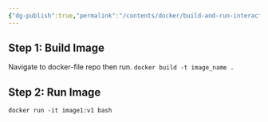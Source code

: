 ```yaml
---
{"dg-publish":true,"permalink":"/contents/docker/build-and-run-interactively/","tags":["Docker","Docker-Compose"],"created":"2023-12-18T16:45:28.206+01:00","updated":"2023-12-18T16:45:43.562+01:00"}
---
```



## Step 1: Build Image
Navigate to docker-file repo then run. 
`docker build -t image_name .`

## Step 2: Run Image
`docker run -it image1:v1 bash`
